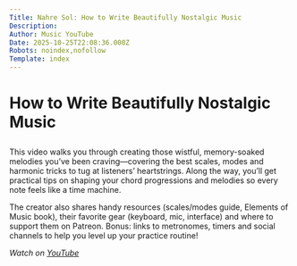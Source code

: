 ```yaml
---
Title: Nahre Sol: How to Write Beautifully Nostalgic Music
Description: 
Author: Music YouTube
Date: 2025-10-25T22:08:36.000Z
Robots: noindex,nofollow
Template: index
---
```

<h1>
  
  
  How to Write Beautifully Nostalgic Music
</h1>

<p>This video walks you through creating those wistful, memory-soaked melodies you’ve been craving—covering the best scales, modes and harmonic tricks to tug at listeners’ heartstrings. Along the way, you’ll get practical tips on shaping your chord progressions and melodies so every note feels like a time machine.</p>

<p>The creator also shares handy resources (scales/modes guide, Elements of Music book), their favorite gear (keyboard, mic, interface) and where to support them on Patreon. Bonus: links to metronomes, timers and social channels to help you level up your practice routine!</p>

<p><em>Watch on <a href="https://www.youtube.com/watch?v=kdWR6HDFwFs" rel="noopener noreferrer">YouTube</a></em></p>

